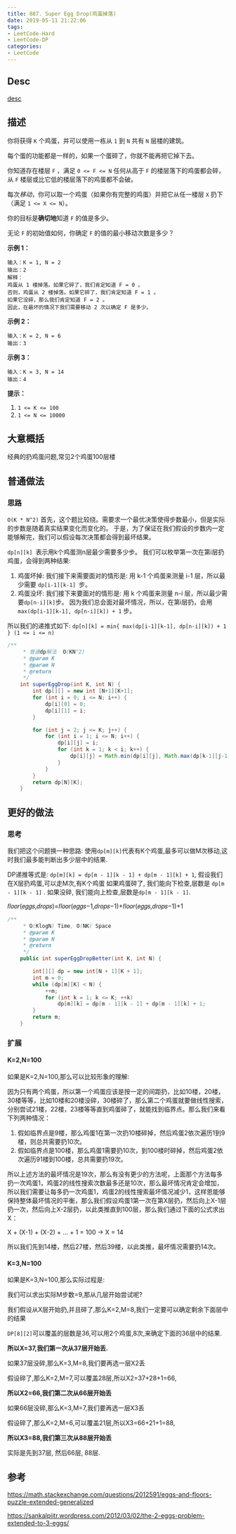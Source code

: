 ```yaml
---
title: 887. Super Egg Drop(鸡蛋掉落)
date: 2019-05-11 21:22:06
tags:
- LeetCode-Hard
- LeetCode-DP
categories:
- LeetCode
---
```




## Desc

[desc](https://leetcode.com/problems/super-egg-drop/)

## 描述

你将获得 `K` 个鸡蛋，并可以使用一栋从 `1` 到 `N`  共有 `N` 层楼的建筑。

每个蛋的功能都是一样的，如果一个蛋碎了，你就不能再把它掉下去。

你知道存在楼层 `F` ，满足 `0 <= F <= N` 任何从高于 `F` 的楼层落下的鸡蛋都会碎，从 `F` 楼层或比它低的楼层落下的鸡蛋都不会破。

每次*移动*，你可以取一个鸡蛋（如果你有完整的鸡蛋）并把它从任一楼层 `X` 扔下（满足 `1 <= X <= N`）。

你的目标是**确切地**知道 `F` 的值是多少。

无论 `F` 的初始值如何，你确定 `F` 的值的最小移动次数是多少？

<!--more-->

**示例 1：**

```
输入：K = 1, N = 2
输出：2
解释：
鸡蛋从 1 楼掉落。如果它碎了，我们肯定知道 F = 0 。
否则，鸡蛋从 2 楼掉落。如果它碎了，我们肯定知道 F = 1 。
如果它没碎，那么我们肯定知道 F = 2 。
因此，在最坏的情况下我们需要移动 2 次以确定 F 是多少。
```

**示例 2：**

```
输入：K = 2, N = 6
输出：3
```

**示例 3：**

```
输入：K = 3, N = 14
输出：4
```

**提示：**

1. `1 <= K <= 100`
2. `1 <= N <= 10000`

## 大意概括

经典的扔鸡蛋问题,常见2个鸡蛋100层楼



## 普通做法

### 思路

`O(K * N^2)`
首先，这个题比较绕。需要求一个最优决策使得步数最小，但是实际的步数是随着真实结果变化而变化的。
于是，为了保证在我们假设的步数内一定能够解完，我们可以假设每次决策都会得到最坏结果。

`dp[n][k] `表示用k个鸡蛋测n层最少需要多少步。
我们可以枚举第一次在第i层扔鸡蛋，会得到两种结果:

1. 鸡蛋坏掉: 我们接下来需要面对的情形是: 用 k-1 个鸡蛋来测量 i-1 层，所以最少需要 `dp[i-1][k-1] `步。
2. 鸡蛋没坏: 我们接下来要面对的情形是: 用 k 个鸡蛋来测量 n-i 层，所以最少需要` dp[n-i][k] `步。
   因为我们总会面对最坏情况，所以，在第i层扔，会用 `max(dp[i-1][k-1], dp[n-i][k]) + 1` 步。

所以我们的递推式如下:
`dp[n][k] = min{ max(dp[i-1][k-1], dp[n-i][k]) + 1 } (1 <= i <= n)`

```java
/**
     * 普通dp解法  O(KN^2)
     * @param K
     * @param N
     * @return
     */
    int superEggDrop(int K, int N) {
        int dp[][] = new int [N+1][K+1];
        for (int i = 0; i <= N; i++) {
            dp[i][0] = 0;
            dp[i][1] = i;
        }

        for (int j = 2; j <= K; j++) {
            for (int i = 1; i <= N; i++) {
                dp[i][j] = i;
                for (int k = 1; k < i; k++) {
                    dp[i][j] = Math.min(dp[i][j], Math.max(dp[k-1][j-1], dp[i-k][j]) + 1);
                }
            }
        }
        return dp[N][K];
    }
```



## 更好的做法

### 思考

我们把这个问题换一种思路:
使用`dp[m][k]`代表有K个鸡蛋,最多可以做M次移动,这时我们最多能判断出多少层中的结果.

DP递推等式是:
`dp[m][k] = dp[m - 1][k - 1] + dp[m - 1][k] + 1`,
假设我们在X层扔鸡蛋,可以走M次,有K个鸡蛋
如果鸡蛋碎了, 我们能向下检查,层数是 `dp[m - 1][k - 1]` .
如果没碎, 我们能向上检查,层数是`dp[m - 1][k - 1]`.

𝑓𝑙𝑜𝑜𝑟(𝑒𝑔𝑔𝑠,𝑑𝑟𝑜𝑝𝑠)=𝑓𝑙𝑜𝑜𝑟(𝑒𝑔𝑔𝑠−1,𝑑𝑟𝑜𝑝𝑠−1)+𝑓𝑙𝑜𝑜𝑟(𝑒𝑔𝑔𝑠,𝑑𝑟𝑜𝑝𝑠−1)+1

```java
/**
     * O(KlogN) Time, O(NK) Space
     * @param K
     * @param N
     * @return
     */
    public int superEggDropBetter(int K, int N) {

        int[][] dp = new int[N + 1][K + 1];
        int m = 0;
        while (dp[m][K] < N) {
            ++m;
            for (int k = 1; k <= K; ++k)
                dp[m][k] = dp[m - 1][k - 1] + dp[m - 1][k] + 1;
        }
        return m;
    }
```



### 扩展

#### K=2,N=100
如果是K=2,N=100,那么可以比较形象的理解:

因为只有两个鸡蛋，所以第一个鸡蛋应该是按一定的间距扔，比如10楼，20楼，30楼等等，比如10楼和20楼没碎，30楼碎了，那么第二个鸡蛋就要做线性搜索，分别尝试21楼，22楼，23楼等等直到鸡蛋碎了，就能找到临界点。那么我们来看下列两种情况：

1. 假如临界点是9楼，那么鸡蛋1在第一次扔10楼碎掉，然后鸡蛋2依次遍历1到9楼，则总共需要扔10次。
2. 假如临界点是100楼，那么鸡蛋1需要扔10次，到100楼时碎掉，然后鸡蛋2依次遍历91楼到100楼，总共需要扔19次。

所以上述方法的最坏情况是19次，那么有没有更少的方法呢，上面那个方法每多扔一次鸡蛋1，鸡蛋2的线性搜索次数最多还是10次，那么最坏情况肯定会增加，所以我们需要让每多扔一次鸡蛋1，鸡蛋2的线性搜索最坏情况减少1，这样恩能够保持整体最坏情况的平衡，那么我们假设鸡蛋1第一次在第X层扔，然后向上X-1层扔一次，然后向上X-2层扔，以此类推直到100层，那么我们通过下面的公式求出X：

X + (X-1) + (X-2) + ... + 1 = 100 -> X = 14

所以我们先到14楼，然后27楼，然后39楼，以此类推，最坏情况需要扔14次。



#### K=3,N=100
如果是K=3,N=100,那么实际过程是:

我们可以求出实际M步数=9,那从几层开始尝试呢?

我们假设从X层开始扔,并且碎了,那么K=2,M=8,我们一定要可以确定剩余下面层中的结果

`DP[8][2]`可以覆盖的层数是36,可以用2个鸡蛋,8次,来确定下面的36层中的结果.

**所以X=37,我们第一次从37层开始丢.**

如果37层没碎,那么K=3,M=8,我们要再选一层X2丢

假设碎了,那么K=2,M=7,可以覆盖28层,所以X2=37+28+1=66,

**所以X2=66,我们第二次从66层开始丢**

如果66层没碎,那么K=3,M=7,我们要再选一层X3丢

假设碎了,那么K=2,M=6,可以覆盖21层,所以X3=66+21+1=88,

**所以X3=88,我们第三次从88层开始丢**

实际是先到37层, 然后66层, 88层.



## 参考

https://math.stackexchange.com/questions/2012591/eggs-and-floors-puzzle-extended-generalized

https://sankalpiitr.wordpress.com/2012/03/02/the-2-eggs-problem-extended-to-3-eggs/